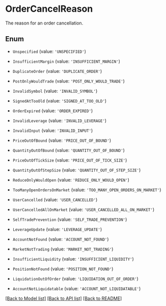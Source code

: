 # OrderCancelReason

The reason for an order cancellation.

## Enum

* `Unspecified` (value: `'UNSPECIFIED'`)

* `InsufficientMargin` (value: `'INSUFFICIENT_MARGIN'`)

* `DuplicateOrder` (value: `'DUPLICATE_ORDER'`)

* `PostOnlyWouldTrade` (value: `'POST_ONLY_WOULD_TRADE'`)

* `InvalidSymbol` (value: `'INVALID_SYMBOL'`)

* `SignedAtTooOld` (value: `'SIGNED_AT_TOO_OLD'`)

* `OrderExpired` (value: `'ORDER_EXPIRED'`)

* `InvalidLeverage` (value: `'INVALID_LEVERAGE'`)

* `InvalidInput` (value: `'INVALID_INPUT'`)

* `PriceOutOfBound` (value: `'PRICE_OUT_OF_BOUND'`)

* `QuantityOutOfBound` (value: `'QUANTITY_OUT_OF_BOUND'`)

* `PriceOutOfTickSize` (value: `'PRICE_OUT_OF_TICK_SIZE'`)

* `QuantityOutOfStepSize` (value: `'QUANTITY_OUT_OF_STEP_SIZE'`)

* `ReduceOnlyWouldOpen` (value: `'REDUCE_ONLY_WOULD_OPEN'`)

* `TooManyOpenOrdersOnMarket` (value: `'TOO_MANY_OPEN_ORDERS_ON_MARKET'`)

* `UserCancelled` (value: `'USER_CANCELLED'`)

* `UserCancelledAllOnMarket` (value: `'USER_CANCELLED_ALL_ON_MARKET'`)

* `SelfTradePrevention` (value: `'SELF_TRADE_PREVENTION'`)

* `LeverageUpdate` (value: `'LEVERAGE_UPDATE'`)

* `AccountNotFound` (value: `'ACCOUNT_NOT_FOUND'`)

* `MarketNotTrading` (value: `'MARKET_NOT_TRADING'`)

* `InsufficientLiquidity` (value: `'INSUFFICIENT_LIQUIDITY'`)

* `PositionNotFound` (value: `'POSITION_NOT_FOUND'`)

* `LiquidationOutOfOrder` (value: `'LIQUIDATION_OUT_OF_ORDER'`)

* `AccountNotLiquidatable` (value: `'ACCOUNT_NOT_LIQUIDATABLE'`)

[[Back to Model list]](../README.md#documentation-for-models) [[Back to API list]](../README.md#documentation-for-api-endpoints) [[Back to README]](../README.md)
